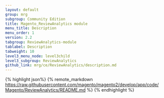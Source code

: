 ```yaml
---
layout: default
group: mrg
subgroup: Community Edition
title: Magento_ReviewAnalytics module
menu_title: Description
menu_order: 1
version: 2.2
tabgroup: ReviewAnalytics-module
tablabel: Description
tabweight: 10
level3_menu_node: level3child
level3_subgroup: ReviewAnalytics
github_link: mrg/ce/ReviewAnalytics/description.md
---
```


{% highlight json%}
{% remote_markdown https://raw.githubusercontent.com/magento/magento2/develop/app/code/Magento/ReviewAnalytics/README.md %}
{% endhighlight %}